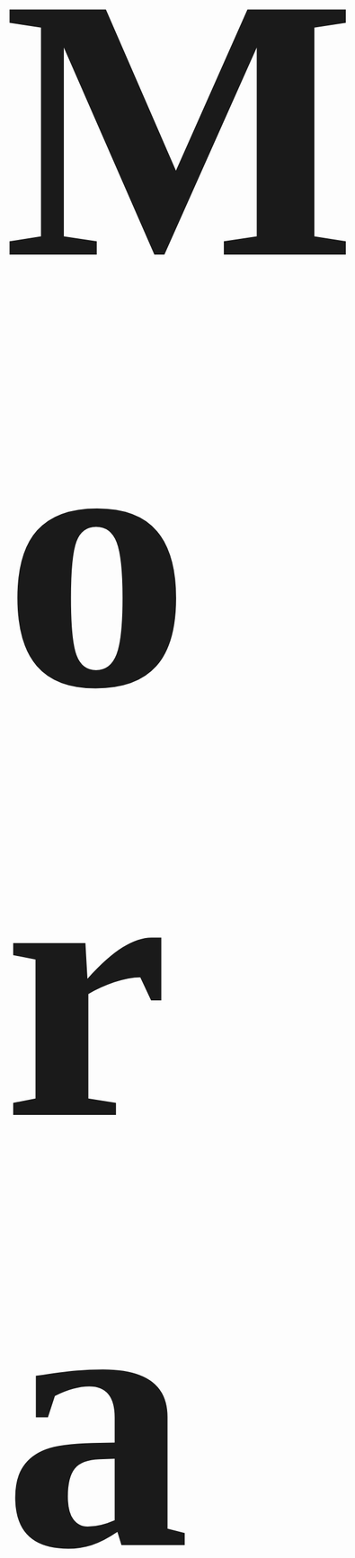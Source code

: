 <link href="https://fonts.googleapis.com/css?family=Lobster" rel="stylesheet" type="text/css">

<style>
 h2{
 font-size:500pt;
  font-family:lobster;
  }
  </style>
<h2> Morad Sawara                     doesnt matter</h2>
<p>hi man im awesome </p>






